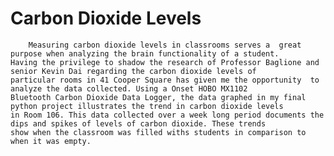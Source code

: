 
# Carbon Dioxide Levels

        Measuring carbon dioxide levels in classrooms serves a  great purpose when analyzing the brain functionality of a student. 
    Having the privilege to shadow the research of Professor Baglione and senior Kevin Dai regarding the carbon dioxide levels of 
    particular rooms in 41 Cooper Square has given me the opportunity  to  analyze the data collected. Using a Onset HOBO MX1102 
    Bluetooth Carbon Dioxide Data Logger, the data graphed in my final python project illustrates the trend in carbon dioxide levels 
    in Room 106. This data collected over a week long period documents the dips and spikes of levels of carbon dioxide. These trends 
    show when the classroom was filled withs students in comparison to when it was empty.


